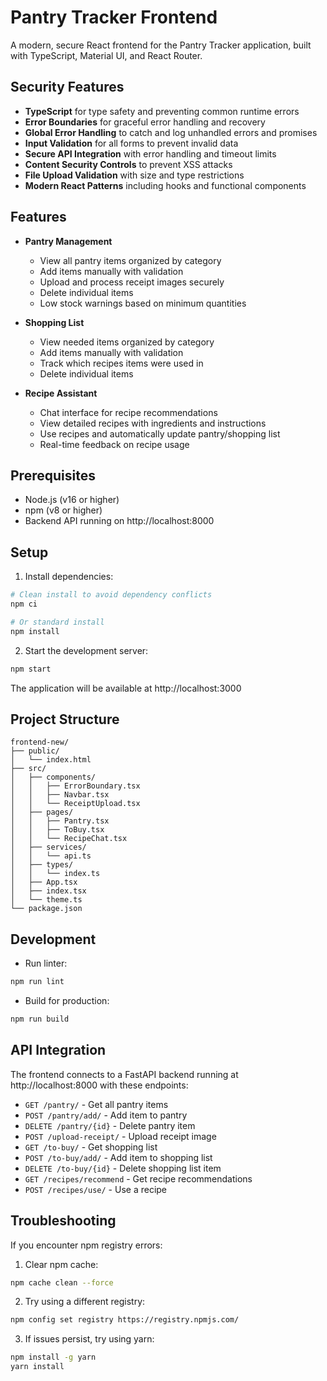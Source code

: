 # Pantry Tracker Frontend

A modern, secure React frontend for the Pantry Tracker application, built with TypeScript, Material UI, and React Router.

## Security Features

- **TypeScript** for type safety and preventing common runtime errors
- **Error Boundaries** for graceful error handling and recovery
- **Global Error Handling** to catch and log unhandled errors and promises
- **Input Validation** for all forms to prevent invalid data
- **Secure API Integration** with error handling and timeout limits
- **Content Security Controls** to prevent XSS attacks
- **File Upload Validation** with size and type restrictions
- **Modern React Patterns** including hooks and functional components

## Features

- **Pantry Management**

  - View all pantry items organized by category
  - Add items manually with validation
  - Upload and process receipt images securely
  - Delete individual items
  - Low stock warnings based on minimum quantities

- **Shopping List**

  - View needed items organized by category
  - Add items manually with validation
  - Track which recipes items were used in
  - Delete individual items

- **Recipe Assistant**
  - Chat interface for recipe recommendations
  - View detailed recipes with ingredients and instructions
  - Use recipes and automatically update pantry/shopping list
  - Real-time feedback on recipe usage

## Prerequisites

- Node.js (v16 or higher)
- npm (v8 or higher)
- Backend API running on http://localhost:8000

## Setup

1. Install dependencies:

```bash
# Clean install to avoid dependency conflicts
npm ci

# Or standard install
npm install
```

2. Start the development server:

```bash
npm start
```

The application will be available at http://localhost:3000

## Project Structure

```
frontend-new/
├── public/
│   └── index.html
├── src/
│   ├── components/
│   │   ├── ErrorBoundary.tsx
│   │   ├── Navbar.tsx
│   │   └── ReceiptUpload.tsx
│   ├── pages/
│   │   ├── Pantry.tsx
│   │   ├── ToBuy.tsx
│   │   └── RecipeChat.tsx
│   ├── services/
│   │   └── api.ts
│   ├── types/
│   │   └── index.ts
│   ├── App.tsx
│   ├── index.tsx
│   └── theme.ts
└── package.json
```

## Development

- Run linter:

```bash
npm run lint
```

- Build for production:

```bash
npm run build
```

## API Integration

The frontend connects to a FastAPI backend running at http://localhost:8000 with these endpoints:

- `GET /pantry/` - Get all pantry items
- `POST /pantry/add/` - Add item to pantry
- `DELETE /pantry/{id}` - Delete pantry item
- `POST /upload-receipt/` - Upload receipt image
- `GET /to-buy/` - Get shopping list
- `POST /to-buy/add/` - Add item to shopping list
- `DELETE /to-buy/{id}` - Delete shopping list item
- `GET /recipes/recommend` - Get recipe recommendations
- `POST /recipes/use/` - Use a recipe

## Troubleshooting

If you encounter npm registry errors:

1. Clear npm cache:

```bash
npm cache clean --force
```

2. Try using a different registry:

```bash
npm config set registry https://registry.npmjs.com/
```

3. If issues persist, try using yarn:

```bash
npm install -g yarn
yarn install
```
